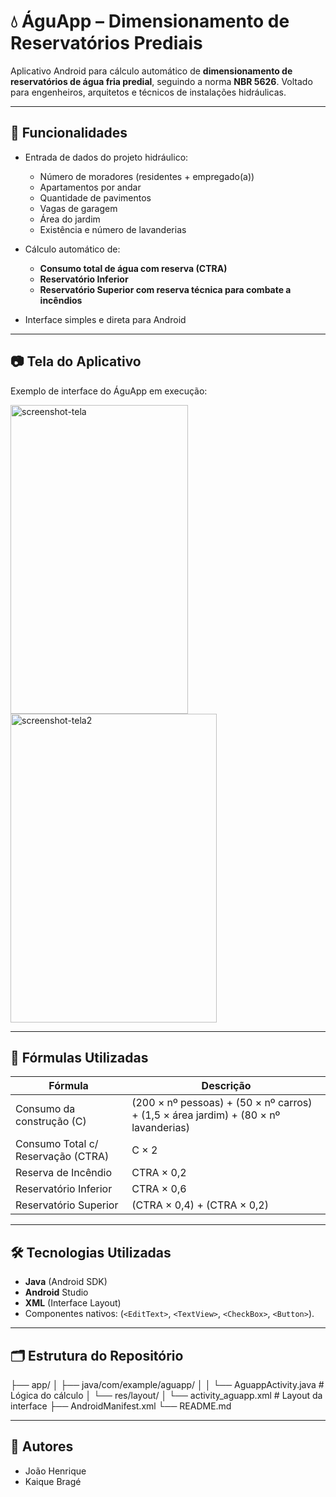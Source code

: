 # 💧 ÁguApp – Dimensionamento de Reservatórios Prediais

Aplicativo Android para cálculo automático de **dimensionamento de reservatórios de água fria predial**, seguindo a norma **NBR 5626**. Voltado para engenheiros, arquitetos e técnicos de instalações hidráulicas.

---

## 📱 Funcionalidades

- Entrada de dados do projeto hidráulico:
  - Número de moradores (residentes + empregado(a))
  - Apartamentos por andar
  - Quantidade de pavimentos
  - Vagas de garagem
  - Área do jardim
  - Existência e número de lavanderias

- Cálculo automático de:
  - **Consumo total de água com reserva (CTRA)**
  - **Reservatório Inferior**
  - **Reservatório Superior com reserva técnica para combate a incêndios**

- Interface simples e direta para Android

---

## 📷 Tela do Aplicativo

Exemplo de interface do ÁguApp em execução:

<img width="284" height="494" alt="screenshot-tela" src="https://github.com/user-attachments/assets/fd034b58-9dc2-43a3-9e6f-5b98561fd3e4" />
<img width="330" height="494" alt="screenshot-tela2" src="https://github.com/user-attachments/assets/9e60815f-1a66-4cdd-8def-1dbc361cb286" />

---

## 🧮 Fórmulas Utilizadas

| Fórmula                        | Descrição                                                    |
|-------------------------------|--------------------------------------------------------------|
| Consumo da construção (C)      | (200 × nº pessoas) + (50 × nº carros) + (1,5 × área jardim) + (80 × nº lavanderias) |
| Consumo Total c/ Reservação (CTRA) | C × 2                                                      |
| Reserva de Incêndio            | CTRA × 0,2                                                  |
| Reservatório Inferior          | CTRA × 0,6                                                  |
| Reservatório Superior          | (CTRA × 0,4) + (CTRA × 0,2)                                |

---

## 🛠️ Tecnologias Utilizadas

- **Java** (Android SDK)
- **Android** Studio
- **XML** (Interface Layout)
- Componentes nativos: (`<EditText>`, `<TextView>`, `<CheckBox>`, `<Button>`).
  
---

## 🗂️ Estrutura do Repositório

  ├── app/
│   ├── java/com/example/aguapp/
│   │   └── AguappActivity.java      # Lógica do cálculo
│   └── res/layout/
│       └── activity_aguapp.xml      # Layout da interface
├── AndroidManifest.xml
└── README.md

---

## 👥 Autores

- João Henrique
- Kaique Bragé
